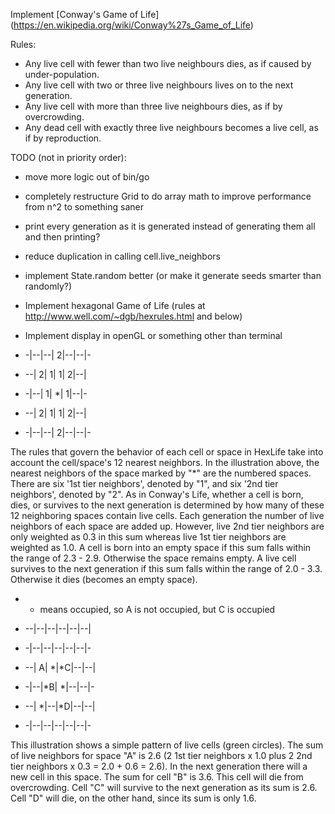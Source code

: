 Implement [Conway's Game of Life] (https://en.wikipedia.org/wiki/Conway%27s_Game_of_Life)

Rules:
* Any live cell with fewer than two live neighbours dies, as if caused by under-population.
* Any live cell with two or three live neighbours lives on to the next generation.
* Any live cell with more than three live neighbours dies, as if by overcrowding.
* Any dead cell with exactly three live neighbours becomes a live cell, as if by reproduction.

TODO (not in priority order):
* move more logic out of bin/go
* completely restructure Grid to do array math to improve performance from n^2 to something saner
* print every generation as it is generated instead of generating them all and then printing?
* reduce duplication in calling cell.live_neighbors
* implement State.random better (or make it generate seeds smarter than randomly?)
* Implement hexagonal Game of Life     (rules at http://www.well.com/~dgb/hexrules.html and below)
* Implement display in openGL or something other than terminal

* -|--|--| 2|--|--|-
* --| 2| 1| 1| 2|--|
* -|--| 1| *| 1|--|-
* --| 2| 1| 1| 2|--|
* -|--|--| 2|--|--|-

The rules that govern the behavior of each cell or space in HexLife take into account the cell/space's 12 nearest neighbors.
In the illustration above, the nearest neighbors of the space marked by "*"  are the numbered spaces.
There are six '1st tier neighbors', denoted by "1", and six '2nd tier neighbors', denoted by "2".
As in Conway's Life, whether a cell is born, dies, or survives to the next generation is determined by how many of these 12 neighboring spaces contain live cells.
Each generation the number of live neighbors of each space are added up. However, live 2nd tier neighbors are only weighted as 0.3 in this sum whereas live 1st tier neighbors are weighted as 1.0.
A cell is born into an empty space if this sum falls within the range of 2.3 - 2.9. Otherwise the space remains empty.
A live cell survives to the next generation if this sum falls within the range of 2.0 - 3.3. Otherwise it dies (becomes an empty space).

* * means occupied, so A is not occupied, but C is occupied

* --|--|--|--|--|--|
* -|--|--|--|--|--|-
* --| A| *|*C|--|--|
* -|--|*B| *|--|--|-
* --| *|--|*D|--|--|
* -|--|--|--|--|--|-

This illustration shows a simple pattern of live cells (green circles).
The sum of live neighbors for space "A" is 2.6 (2 1st tier neighbors x 1.0 plus 2 2nd tier neighbors x 0.3 = 2.0 + 0.6 = 2.6).
In the next generation there will a new cell in this space. The sum for cell "B" is 3.6.
This cell will die from overcrowding. Cell "C" will survive to the next generation as its sum is 2.6.
Cell "D" will die, on the other hand, since its sum is only 1.6.